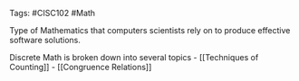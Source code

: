 Tags: #CISC102 #Math 

Type of Mathematics that computers scientists rely on to produce effective software solutions. 

Discrete Math is broken down into several topics
	- [[Techniques of Counting]]
	- [[Congruence Relations]]

